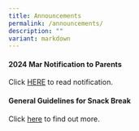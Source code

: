 ```yaml
---
title: Announcements
permalink: /announcements/
description: ""
variant: markdown
---
```

#### 2024 Mar Notification to Parents

Click [HERE](/partners/resources-for-parents-students/SchoolNotificationstoparents/) to read notification.



#### General Guidelines for Snack Break

Click [here](/partners/students-and-parents-resources/generalguidelinesforsnackbreak/) to find out more.